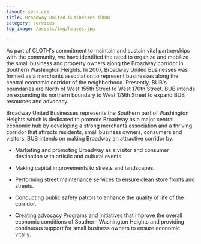 ```yaml
---
layout: services
title: Broadway United Businesses (BUB)
category: services
top_image: /assets/img/houses.jpg

---
```


As part of CLOTH's commitment to maintain and sustain vital partnerships 
with the community, we have identified the need to organize and mobilize the 
small business and property owners along the Broadway corridor in 
Southern Washington Heights. In 2007, Broadway United Businesses was 
formed as a merchants association to represent businesses along the central 
economic corridor of the neighborhood. Presently, BUB's boundaries 
are North of West 155th Street to West 170th Street. BUB intends on 
expanding its northern boundary to West 179th Street to expand BUB resources 
and advocacy. 

Broadway United Businesses represents the Southern part of Washington 
Heights which is dedicated to promote Broadway as a major central economic 
hub by developing a strong merchants association and a thriving corridor 
that attracts residents, small business owners, consumers and visitors. BUB 
intends on making Broadway an attractive corridor by:

- Marketing and promoting Broadway as a visitor and consumer destination with artistic and cultural events.

- Making capital improvements to streets and landscapes.

- Performing street maintenance services to ensure clean store fronts and streets.

- Conducting public safety patrols to enhance the quality of life of the corridor.

- Creating advocacy Programs and initiatives that improve the overall economic conditions of Southern Washington Heights and providing continuous support for small business owners to ensure economic vitally.